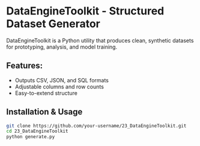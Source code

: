 # DataEngineToolkit - Structured Dataset Generator  

DataEngineToolkit is a Python utility that produces clean, synthetic datasets for prototyping, analysis, and model training.

## Features:
- Outputs CSV, JSON, and SQL formats  
- Adjustable columns and row counts  
- Easy-to-extend structure  

## Installation & Usage  
```bash
git clone https://github.com/your-username/23_DataEngineToolkit.git  
cd 23_DataEngineToolkit  
python generate.py  
